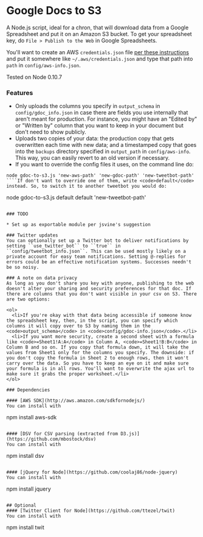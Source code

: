 # Google Docs to S3

A Node.js script, ideal for a chron, that will download data from a Google Spreadsheet and put it on an Amazon S3 bucket. To get your spreadsheet key, do `File > Publish to the Web` in Google Spreadsheets.

You'll want to create an AWS `credentials.json` file [per these instructions](http://docs.aws.amazon.com/AWSJavaScriptSDK/guide/configuring.html) and put it somewhere like `~/.aws/credentials.json` and type that path into ``path`` in ``config/aws-info.json``.

Tested on Node 0.10.7

### Features
* Only uploads the columns you specify in ``output_schema`` in ``config/gdoc_info.json`` in case there are fields you use internally that aren't meant for production. For instance, you might have an "Edited by" or "Written by" column that you want to keep in your document but don't need to show publicly.
* Uploads two copies of your data: the production copy that gets overwritten each time with new data; and a timestamped copy that goes into the ``backups`` directory specified in ``output_path`` in ``config/aws-info``. This way, you can easily revert to an old version if necessary.
* If you want to override the config files it uses, on the command line do:
````
node gdoc-to-s3.js 'new-aws-path' 'new-gdoc-path' 'new-tweetbot-path'
````If don't want to override one of them, write <code>default</code> instead. So, to switch it to another tweetbot you would do:
````
node gdoc-to-s3.js default default 'new-tweetbot-path'
````

### TODO

* Set up as exportable module per jsvine's suggestion

### Twitter updates
You can optionally set up a Twitter bot to deliver notifications by setting ``use_twitter_bot`` to ``true`` in ``config/tweetbot_info.json``. This can be used mostly likely on a private account for easy team notifications. Setting @-replies for errors could be an effective notification systems. Successes needn't be so noisy.

### A note on data privacy
As long as you don't share you key with anyone, publishing to the web doesn't alter your sharing and security preferences for that doc. If there are columns that you don't want visible in your csv on S3. There are two options:

<ol>
  <li>If you're okay with that data being accessible if someone know the spreadsheet key, then, in the script, you can specify which columns it will copy over to S3 by naming them in the <code>output_schema</code> in <code>config/gdoc-info.json</code>.</li>
  <li>If you want more security, create a second sheet with a formula like <code>=Sheet1!A:A</code> in Column A, <code>=Sheet1!B:B</code> in Column B and so on. If you copy that formula down, it will take the values from Sheet1 only for the columns you specify. The downside: if you don't copy the formula in Sheet 2 to enough rows, then it won't carry over the data. So you have to keep an eye on it and make sure your formula is in all rows. You'll want to overwrite the ajax url to make sure it grabs the proper worksheet.</li>
</ol>

### Dependencies

#### [AWS SDK](http://aws.amazon.com/sdkfornodejs/)
You can install with
````
npm install aws-sdk
````

#### [DSV for CSV parsing (extracted from D3.js)](https://github.com/mbostock/dsv)
You can install with
````
npm install dsv
````

#### [jQuery for Node](https://github.com/coolaj86/node-jquery)
You can install with
````
npm install jquery
````

## Optional
#### [Twitter Client for Node](https://github.com/ttezel/twit)
You can install with
````
npm install twit
````
